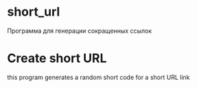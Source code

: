 # short_url
Программа для генерации сокращенных ссылок
<h1> Create short URL</h1>
<p>this program generates a random short code for a short URL link</p>
